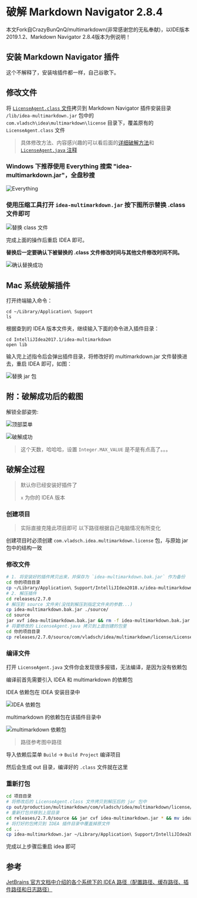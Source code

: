 # 破解 Markdown Navigator 2.8.4

本文Fork自CrazyBunQnQ/multimarkdown(非常感谢您的无私奉献)，以IDE版本2019.1.2、Markdown Navigator 2.8.4版本为例说明！

## 安装 Markdown Navigator 插件

这个不解释了，安装啥插件都一样，自己谷歌下。

## 修改文件

将 [`LicenseAgent.class` 文件](https://github.com/CrazyBunQnQ/multimarkdown/releases/tag/2.7.0)拷贝到 Markdown Navigator 插件安装目录 `/lib/idea-multimarkdown.jar` 包中的 `com.vladsch\idea\multimarkdown\license` 目录下，覆盖原有的 `LicenseAgent.class` 文件

>具体修改方法、内容感兴趣的可以看后面的[详细破解方法](#破解全过程)和 [`LicenseAgent.java` 注释](https://github.com/CrazyBunQnQ/multimarkdown)

### Windows 下推荐使用 Everything 搜索 "idea-multimarkdown.jar"，全盘秒搜

![Everything](http://wx2.sinaimg.cn/mw690/a6e9cb00ly1fggjp1tee6j20oc07smxl.jpg)

### 使用压缩工具打开 `idea-multimarkdown.jar` 按下图所示替换 .class 文件即可

![替换 class 文件](http://wx4.sinaimg.cn/mw690/a6e9cb00ly1fggjp25549j20mr0el40o.jpg)

完成上面的操作后重启 IDEA 即可。

**替换后一定要确认下被替换的 .class 文件修改时间与其他文件修改时间不同。**

![确认替换成功](http://wx2.sinaimg.cn/mw690/a6e9cb00ly1fgglx44looj20ps091abm.jpg)

## Mac 系统破解插件

打开终端输入命令：
```
cd ~/Library/Application\ Support
ls
```
根据查到的 IDEA 版本文件夹，继续输入下面的命令进入插件目录：
```
cd IntelliJIdea2017.1/idea-multimarkdown
open lib
```
输入完上述指令后会弹出插件目录，将修改好的 multimarkdown.jar 文件替换进去，重启 IDEA 即可，如图：

![替换 jar 包](http://wx2.sinaimg.cn/mw690/a6e9cb00ly1fggoxvajfnj21b61hie2s.jpg)

## 附：破解成功后的截图

解锁全部姿势:

![顶部菜单](http://wx1.sinaimg.cn/mw690/a6e9cb00ly1fgh5r3ktnrj21ec0cftc9.jpg)

![破解成功](http://wx4.sinaimg.cn/large/a6e9cb00ly1fzpwqwjxmqj20u00uwap1.jpg)

>这个天数，哈哈哈，设置 `Integer.MAX_VALUE` 是不是有点高了。。。

## 破解全过程

>默认你已经安装好插件了
>
>`x` 为你的 IDEA 版本

### 创建项目

>实际直接克隆此项目即可
>以下路径根据自己电脑情况有所变化

创建项目时必须创建 `com.vladsch.idea.multimarkdown.license` 包，与原始 jar 包中的结构一致

### 修改文件

```bash
# 1. 将安装好的插件拷贝出来，并保存为 `idea-multimarkdown.bak.jar` 作为备份
cd 你的项目目录
cp ~/Library/Application\ Support/IntelliJIdea2018.x/idea-multimarkdown/lib/idea-multimarkdown.jar ./releases/2.7.0/idea-multimarkdown.bak.jar
# 2. 解压插件
cd releases/2.7.0
# 解压到 source 文件夹(没找到解压到指定文件夹的参数...)
cp idea-multimarkdown.bak.jar ./source/
cd source
jar xvf idea-multimarkdown.bak.jar && rm -f idea-multimarkdown.bak.jar
# 将要修改的 LicenseAgent.java 拷贝到上面创建的包里
cd 你的项目目录
cp releases/2.7.0/source/com/vladsch/idea/multimarkdown/license/LicenseAgent.java src/com/vladsch/idea/multimarkdown/license/
```


### 编译文件

打开 `LicenseAgent.java` 文件你会发现很多报错，无法编译，是因为没有依赖包

编译前首先需要引入 IDEA 和 multimarkdown 的依赖包

IDEA 依赖包在 IDEA 安装目录中

![IDEA 依赖包](http://wx4.sinaimg.cn/large/a6e9cb00ly1fzpvgamo4nj213w0aidhp.jpg)

multimarkdown 的依赖包在该插件目录中

![multimarkdown 依赖包](http://wx2.sinaimg.cn/large/a6e9cb00ly1fzpvinslyfj21j00a80v1.jpg)

>路径参考图中路径

导入依赖后菜单 `Build` → `Build Project` 编译项目

然后会生成 out 目录，编译好的 `.class` 文件就在这里

### 重新打包

```bash
cd 项目目录
# 将修改后的 LicenseAgent.class 文件拷贝到解压后的 jar 包中
cp out/production/multimarkdown/com/vladsch/idea/multimarkdown/license/LicenseAgent.class ./releases/2.7.0/source/com/vladsch/idea/multimarkdown/license/
# 重新打包并移到上层目录
cd releases/2.7.0/source && jar cvf idea-multimarkdown.jar * && mv idea-multimarkdown.jar ../
# 将打好的包拷贝到 IDEA 插件目录中覆盖掉原文件
cd ..
cp idea-multimarkdown.jar ~/Library/Application\ Support/IntelliJIdea2018.x/idea-multimarkdown/lib/idea-multimarkdown.jar
```

完成以上步骤后重启 idea 即可

## 参考

[JetBrains 官方文档中介绍的各个系统下的 IDEA 路径（配置路径、缓存路径、插件路径和日志路径）](https://www.jetbrains.com/help/idea/2017.1/directories-used-by-intellij-idea-to-store-settings-caches-plugins-and-logs.html)
